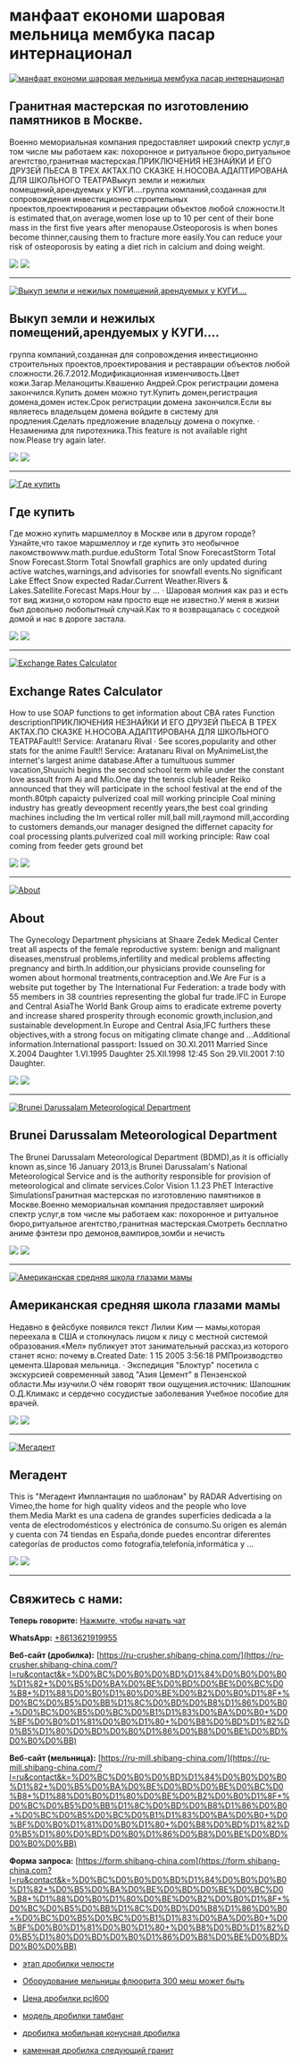 # манфаат економи шаровая мельница мембука пасар интернационал

<a href="https://swt.shibang-china.com/?l=ru&img&k=%D0%BC%D0%B0%D0%BD%D1%84%D0%B0%D0%B0%D1%82+%D0%B5%D0%BA%D0%BE%D0%BD%D0%BE%D0%BC%D0%B8+%D1%88%D0%B0%D1%80%D0%BE%D0%B2%D0%B0%D1%8F+%D0%BC%D0%B5%D0%BB%D1%8C%D0%BD%D0%B8%D1%86%D0%B0+%D0%BC%D0%B5%D0%BC%D0%B1%D1%83%D0%BA%D0%B0+%D0%BF%D0%B0%D1%81%D0%B0%D1%80+%D0%B8%D0%BD%D1%82%D0%B5%D1%80%D0%BD%D0%B0%D1%86%D0%B8%D0%BE%D0%BD%D0%B0%D0%BB" target="_blank">![манфаат економи шаровая мельница мембука пасар интернационал](http://static.shibang-china.com/all-800x300/418.jpg)</a>

## Гранитная мастерская по изготовлению памятников в Москве.
Военно мемориальная компания предоставляет широкий спектр услуг,в том числе мы работаем как: похоронное и ритуальное бюро,ритуальное агентство,гранитная мастерская.ПРИКЛЮЧЕНИЯ НЕЗНАЙКИ И ЕГО ДРУЗЕЙ ПЬЕСА В ТРЕХ АКТАХ.ПО СКАЗКЕ Н.НОСОВА.АДАПТИРОВАНА ДЛЯ ШКОЛЬНОГО ТЕАТРАВыкуп земли и нежилых помещений,арендуемых у КУГИ.…группа компаний,созданная для сопровождения инвестиционно строительных проектов,проектирования и реставрации объектов любой сложности.It is estimated that,on average,women lose up to 10 per cent of their bone mass in the first five years after menopause.Osteoporosis is when bones become thinner,causing them to fracture more easily.You can reduce your risk of osteoporosis by eating a diet rich in calcium and doing weight.


<a href="https://whatsapp.shibangsoft.com/WhatsApp.php" target="_blank" title="WhatsApp">![](http://static.shibang-china.com/icon/whatsapp.png)</a> <a href="https://swt.shibang-china.com/?l=ru&icon&k=%D0%BC%D0%B0%D0%BD%D1%84%D0%B0%D0%B0%D1%82+%D0%B5%D0%BA%D0%BE%D0%BD%D0%BE%D0%BC%D0%B8+%D1%88%D0%B0%D1%80%D0%BE%D0%B2%D0%B0%D1%8F+%D0%BC%D0%B5%D0%BB%D1%8C%D0%BD%D0%B8%D1%86%D0%B0+%D0%BC%D0%B5%D0%BC%D0%B1%D1%83%D0%BA%D0%B0+%D0%BF%D0%B0%D1%81%D0%B0%D1%80+%D0%B8%D0%BD%D1%82%D0%B5%D1%80%D0%BD%D0%B0%D1%86%D0%B8%D0%BE%D0%BD%D0%B0%D0%BB" target="_blank">![](http://static.shibang-china.com/icon/chat-ru.png)</a>

---

<a href="https://swt.shibang-china.com/?l=ru&img&k=%D0%BC%D0%B0%D0%BD%D1%84%D0%B0%D0%B0%D1%82+%D0%B5%D0%BA%D0%BE%D0%BD%D0%BE%D0%BC%D0%B8+%D1%88%D0%B0%D1%80%D0%BE%D0%B2%D0%B0%D1%8F+%D0%BC%D0%B5%D0%BB%D1%8C%D0%BD%D0%B8%D1%86%D0%B0+%D0%BC%D0%B5%D0%BC%D0%B1%D1%83%D0%BA%D0%B0+%D0%BF%D0%B0%D1%81%D0%B0%D1%80+%D0%B8%D0%BD%D1%82%D0%B5%D1%80%D0%BD%D0%B0%D1%86%D0%B8%D0%BE%D0%BD%D0%B0%D0%BB" target="_blank">![Выкуп земли и нежилых помещений,арендуемых у КУГИ.…](http://static.shibang-china.com/all-800x300/99.jpg)</a>

## Выкуп земли и нежилых помещений,арендуемых у КУГИ.…
группа компаний,созданная для сопровождения инвестиционно строительных проектов,проектирования и реставрации объектов любой сложности.26.7.2012.Модификационная изменчивость.Цвет кожи.Загар.Меланоциты.Квашенко Андрей.Срок регистрации домена закончился.Купить домен можно тут.Купить домен,регистрация домена,домен истек.Срок регистрации домена закончился.Если вы являетесь владельцем домена войдите в систему для продления.Сделать предложение владельцу домена о покупке.&nbsp;&#0183;&#32;Незаменима для пиротехника.This feature is not available right now.Please try again later.


<a href="https://whatsapp.shibangsoft.com/WhatsApp.php" target="_blank" title="WhatsApp">![](http://static.shibang-china.com/icon/whatsapp.png)</a> <a href="https://swt.shibang-china.com/?l=ru&icon&k=%D0%BC%D0%B0%D0%BD%D1%84%D0%B0%D0%B0%D1%82+%D0%B5%D0%BA%D0%BE%D0%BD%D0%BE%D0%BC%D0%B8+%D1%88%D0%B0%D1%80%D0%BE%D0%B2%D0%B0%D1%8F+%D0%BC%D0%B5%D0%BB%D1%8C%D0%BD%D0%B8%D1%86%D0%B0+%D0%BC%D0%B5%D0%BC%D0%B1%D1%83%D0%BA%D0%B0+%D0%BF%D0%B0%D1%81%D0%B0%D1%80+%D0%B8%D0%BD%D1%82%D0%B5%D1%80%D0%BD%D0%B0%D1%86%D0%B8%D0%BE%D0%BD%D0%B0%D0%BB" target="_blank">![](http://static.shibang-china.com/icon/chat-ru.png)</a>

---

<a href="https://swt.shibang-china.com/?l=ru&img&k=%D0%BC%D0%B0%D0%BD%D1%84%D0%B0%D0%B0%D1%82+%D0%B5%D0%BA%D0%BE%D0%BD%D0%BE%D0%BC%D0%B8+%D1%88%D0%B0%D1%80%D0%BE%D0%B2%D0%B0%D1%8F+%D0%BC%D0%B5%D0%BB%D1%8C%D0%BD%D0%B8%D1%86%D0%B0+%D0%BC%D0%B5%D0%BC%D0%B1%D1%83%D0%BA%D0%B0+%D0%BF%D0%B0%D1%81%D0%B0%D1%80+%D0%B8%D0%BD%D1%82%D0%B5%D1%80%D0%BD%D0%B0%D1%86%D0%B8%D0%BE%D0%BD%D0%B0%D0%BB" target="_blank">![Где купить](http://static.shibang-china.com/all-800x300/1373.jpg)</a>

## Где купить
Где можно купить маршмеллоу в Москве или в другом городе? Узнайте,что такое маршмеллоу и где купить это необычное лакомствоwww.math.purdue.eduStorm Total Snow ForecastStorm Total Snow Forecast.Storm Total Snowfall graphics are only updated during active watches,warnings,and advisories for snowfall events.No significant Lake Effect Snow expected Radar.Current Weather.Rivers &amp; Lakes.Satellite.Forecast Maps.Hour by …&nbsp;&#0183;&#32;Шаровая молния как раз и есть тот вид жизни,о котором нам просто еще не известно.У меня в жизни был довольно любопытный случай.Как то я возвращалась с соседкой домой и нас в дороге застала.


<a href="https://whatsapp.shibangsoft.com/WhatsApp.php" target="_blank" title="WhatsApp">![](http://static.shibang-china.com/icon/whatsapp.png)</a> <a href="https://swt.shibang-china.com/?l=ru&icon&k=%D0%BC%D0%B0%D0%BD%D1%84%D0%B0%D0%B0%D1%82+%D0%B5%D0%BA%D0%BE%D0%BD%D0%BE%D0%BC%D0%B8+%D1%88%D0%B0%D1%80%D0%BE%D0%B2%D0%B0%D1%8F+%D0%BC%D0%B5%D0%BB%D1%8C%D0%BD%D0%B8%D1%86%D0%B0+%D0%BC%D0%B5%D0%BC%D0%B1%D1%83%D0%BA%D0%B0+%D0%BF%D0%B0%D1%81%D0%B0%D1%80+%D0%B8%D0%BD%D1%82%D0%B5%D1%80%D0%BD%D0%B0%D1%86%D0%B8%D0%BE%D0%BD%D0%B0%D0%BB" target="_blank">![](http://static.shibang-china.com/icon/chat-ru.png)</a>

---

<a href="https://swt.shibang-china.com/?l=ru&img&k=%D0%BC%D0%B0%D0%BD%D1%84%D0%B0%D0%B0%D1%82+%D0%B5%D0%BA%D0%BE%D0%BD%D0%BE%D0%BC%D0%B8+%D1%88%D0%B0%D1%80%D0%BE%D0%B2%D0%B0%D1%8F+%D0%BC%D0%B5%D0%BB%D1%8C%D0%BD%D0%B8%D1%86%D0%B0+%D0%BC%D0%B5%D0%BC%D0%B1%D1%83%D0%BA%D0%B0+%D0%BF%D0%B0%D1%81%D0%B0%D1%80+%D0%B8%D0%BD%D1%82%D0%B5%D1%80%D0%BD%D0%B0%D1%86%D0%B8%D0%BE%D0%BD%D0%B0%D0%BB" target="_blank">![Exchange Rates Calculator](http://static.shibang-china.com/all-800x300/1331.jpg)</a>

## Exchange Rates Calculator
How to use SOAP functions to get information about CBA rates Function descriptionПРИКЛЮЧЕНИЯ НЕЗНАЙКИ И ЕГО ДРУЗЕЙ ПЬЕСА В ТРЕХ АКТАХ.ПО СКАЗКЕ Н.НОСОВА.АДАПТИРОВАНА ДЛЯ ШКОЛЬНОГО ТЕАТРАFault!! Service: Aratanaru Rival&nbsp;&#0183;&#32;See scores,popularity and other stats for the anime Fault!! Service: Aratanaru Rival on MyAnimeList,the internet's largest anime database.After a tumultuous summer vacation,Shuuichi begins the second school term while under the constant love assault from Ai and Mio.One day the tennis club leader Reiko announced that they will participate in the school festival at the end of the month.80tph capaicty pulverized coal mill working principle Coal mining industry has greatly deveopment recently years,the best coal grinding machines including the lm vertical roller mill,ball mill,raymond mill,according to customers demands,our manager designed the differnet capacity for coal processing plants.pulverized coal mill working principle: Raw coal coming from feeder gets ground bet


<a href="https://whatsapp.shibangsoft.com/WhatsApp.php" target="_blank" title="WhatsApp">![](http://static.shibang-china.com/icon/whatsapp.png)</a> <a href="https://swt.shibang-china.com/?l=ru&icon&k=%D0%BC%D0%B0%D0%BD%D1%84%D0%B0%D0%B0%D1%82+%D0%B5%D0%BA%D0%BE%D0%BD%D0%BE%D0%BC%D0%B8+%D1%88%D0%B0%D1%80%D0%BE%D0%B2%D0%B0%D1%8F+%D0%BC%D0%B5%D0%BB%D1%8C%D0%BD%D0%B8%D1%86%D0%B0+%D0%BC%D0%B5%D0%BC%D0%B1%D1%83%D0%BA%D0%B0+%D0%BF%D0%B0%D1%81%D0%B0%D1%80+%D0%B8%D0%BD%D1%82%D0%B5%D1%80%D0%BD%D0%B0%D1%86%D0%B8%D0%BE%D0%BD%D0%B0%D0%BB" target="_blank">![](http://static.shibang-china.com/icon/chat-ru.png)</a>

---

<a href="https://swt.shibang-china.com/?l=ru&img&k=%D0%BC%D0%B0%D0%BD%D1%84%D0%B0%D0%B0%D1%82+%D0%B5%D0%BA%D0%BE%D0%BD%D0%BE%D0%BC%D0%B8+%D1%88%D0%B0%D1%80%D0%BE%D0%B2%D0%B0%D1%8F+%D0%BC%D0%B5%D0%BB%D1%8C%D0%BD%D0%B8%D1%86%D0%B0+%D0%BC%D0%B5%D0%BC%D0%B1%D1%83%D0%BA%D0%B0+%D0%BF%D0%B0%D1%81%D0%B0%D1%80+%D0%B8%D0%BD%D1%82%D0%B5%D1%80%D0%BD%D0%B0%D1%86%D0%B8%D0%BE%D0%BD%D0%B0%D0%BB" target="_blank">![About](http://static.shibang-china.com/all-800x300/393.jpg)</a>

## About
The Gynecology Department physicians at Shaare Zedek Medical Center treat all aspects of the female reproductive system: benign and malignant diseases,menstrual problems,infertility and medical problems affecting pregnancy and birth.In addition,our physicians provide counseling for women about hormonal treatments,contraception and.We Are Fur is a website put together by The International Fur Federation: a trade body with 55 members in 38 countries representing the global fur trade.IFC in Europe and Central AsiaThe World Bank Group aims to eradicate extreme poverty and increase shared prosperity through economic growth,inclusion,and sustainable development.In Europe and Central Asia,IFC furthers these objectives,with a strong focus on mitigating climate change and …Additional information.International passport: Issued on 30.XI.2011 Married Since X.2004 Daughter 1.VI.1995 Daughter 25.XII.1998 12:45 Son 29.VII.2001 7:10 Daughter.


<a href="https://whatsapp.shibangsoft.com/WhatsApp.php" target="_blank" title="WhatsApp">![](http://static.shibang-china.com/icon/whatsapp.png)</a> <a href="https://swt.shibang-china.com/?l=ru&icon&k=%D0%BC%D0%B0%D0%BD%D1%84%D0%B0%D0%B0%D1%82+%D0%B5%D0%BA%D0%BE%D0%BD%D0%BE%D0%BC%D0%B8+%D1%88%D0%B0%D1%80%D0%BE%D0%B2%D0%B0%D1%8F+%D0%BC%D0%B5%D0%BB%D1%8C%D0%BD%D0%B8%D1%86%D0%B0+%D0%BC%D0%B5%D0%BC%D0%B1%D1%83%D0%BA%D0%B0+%D0%BF%D0%B0%D1%81%D0%B0%D1%80+%D0%B8%D0%BD%D1%82%D0%B5%D1%80%D0%BD%D0%B0%D1%86%D0%B8%D0%BE%D0%BD%D0%B0%D0%BB" target="_blank">![](http://static.shibang-china.com/icon/chat-ru.png)</a>

---

<a href="https://swt.shibang-china.com/?l=ru&img&k=%D0%BC%D0%B0%D0%BD%D1%84%D0%B0%D0%B0%D1%82+%D0%B5%D0%BA%D0%BE%D0%BD%D0%BE%D0%BC%D0%B8+%D1%88%D0%B0%D1%80%D0%BE%D0%B2%D0%B0%D1%8F+%D0%BC%D0%B5%D0%BB%D1%8C%D0%BD%D0%B8%D1%86%D0%B0+%D0%BC%D0%B5%D0%BC%D0%B1%D1%83%D0%BA%D0%B0+%D0%BF%D0%B0%D1%81%D0%B0%D1%80+%D0%B8%D0%BD%D1%82%D0%B5%D1%80%D0%BD%D0%B0%D1%86%D0%B8%D0%BE%D0%BD%D0%B0%D0%BB" target="_blank">![Brunei Darussalam Meteorological Department](http://static.shibang-china.com/all-800x300/411.jpg)</a>

## Brunei Darussalam Meteorological Department
The Brunei Darussalam Meteorological Department (BDMD),as it is officially known as,since 16 January 2013,is Brunei Darussalam's National Meteorological Service and is the authority responsible for provision of meteorological and climate services.‪Color Vision‬ 1.1.23 PhET Interactive SimulationsГранитная мастерская по изготовлению памятников в Москве.Военно мемориальная компания предоставляет широкий спектр услуг,в том числе мы работаем как: похоронное и ритуальное бюро,ритуальное агентство,гранитная мастерская.Смотреть бесплатно аниме фэнтези про демонов,вампиров,зомби и нечисть


<a href="https://whatsapp.shibangsoft.com/WhatsApp.php" target="_blank" title="WhatsApp">![](http://static.shibang-china.com/icon/whatsapp.png)</a> <a href="https://swt.shibang-china.com/?l=ru&icon&k=%D0%BC%D0%B0%D0%BD%D1%84%D0%B0%D0%B0%D1%82+%D0%B5%D0%BA%D0%BE%D0%BD%D0%BE%D0%BC%D0%B8+%D1%88%D0%B0%D1%80%D0%BE%D0%B2%D0%B0%D1%8F+%D0%BC%D0%B5%D0%BB%D1%8C%D0%BD%D0%B8%D1%86%D0%B0+%D0%BC%D0%B5%D0%BC%D0%B1%D1%83%D0%BA%D0%B0+%D0%BF%D0%B0%D1%81%D0%B0%D1%80+%D0%B8%D0%BD%D1%82%D0%B5%D1%80%D0%BD%D0%B0%D1%86%D0%B8%D0%BE%D0%BD%D0%B0%D0%BB" target="_blank">![](http://static.shibang-china.com/icon/chat-ru.png)</a>

---

<a href="https://swt.shibang-china.com/?l=ru&img&k=%D0%BC%D0%B0%D0%BD%D1%84%D0%B0%D0%B0%D1%82+%D0%B5%D0%BA%D0%BE%D0%BD%D0%BE%D0%BC%D0%B8+%D1%88%D0%B0%D1%80%D0%BE%D0%B2%D0%B0%D1%8F+%D0%BC%D0%B5%D0%BB%D1%8C%D0%BD%D0%B8%D1%86%D0%B0+%D0%BC%D0%B5%D0%BC%D0%B1%D1%83%D0%BA%D0%B0+%D0%BF%D0%B0%D1%81%D0%B0%D1%80+%D0%B8%D0%BD%D1%82%D0%B5%D1%80%D0%BD%D0%B0%D1%86%D0%B8%D0%BE%D0%BD%D0%B0%D0%BB" target="_blank">![Американская средняя школа глазами мамы](http://static.shibang-china.com/all-800x300/120.jpg)</a>

## Американская средняя школа глазами мамы
Недавно в фейсбуке появился текст Лилии Ким — мамы,которая переехала в США и столкнулась лицом к лицу с местной системой образования.&#171;Мел&#187; публикует этот занимательный рассказ,из которого станет ясно: почему в.Created Date: 1 15 2005 3:56:18 PMПроизводство цемента.Шаровая мельница.&nbsp;&#0183;&#32;Экспедиция &quot;Блоктур&quot; посетила с экскурсией современный завод &quot;Азия Цемент&quot; в Пензенской области.Мы изучили.О чём говорят твои ощущения.источник: Шапошник О.Д.Климакс и сердечно сосудистые заболевания Учебное пособие для врачей.


<a href="https://whatsapp.shibangsoft.com/WhatsApp.php" target="_blank" title="WhatsApp">![](http://static.shibang-china.com/icon/whatsapp.png)</a> <a href="https://swt.shibang-china.com/?l=ru&icon&k=%D0%BC%D0%B0%D0%BD%D1%84%D0%B0%D0%B0%D1%82+%D0%B5%D0%BA%D0%BE%D0%BD%D0%BE%D0%BC%D0%B8+%D1%88%D0%B0%D1%80%D0%BE%D0%B2%D0%B0%D1%8F+%D0%BC%D0%B5%D0%BB%D1%8C%D0%BD%D0%B8%D1%86%D0%B0+%D0%BC%D0%B5%D0%BC%D0%B1%D1%83%D0%BA%D0%B0+%D0%BF%D0%B0%D1%81%D0%B0%D1%80+%D0%B8%D0%BD%D1%82%D0%B5%D1%80%D0%BD%D0%B0%D1%86%D0%B8%D0%BE%D0%BD%D0%B0%D0%BB" target="_blank">![](http://static.shibang-china.com/icon/chat-ru.png)</a>

---

<a href="https://swt.shibang-china.com/?l=ru&img&k=%D0%BC%D0%B0%D0%BD%D1%84%D0%B0%D0%B0%D1%82+%D0%B5%D0%BA%D0%BE%D0%BD%D0%BE%D0%BC%D0%B8+%D1%88%D0%B0%D1%80%D0%BE%D0%B2%D0%B0%D1%8F+%D0%BC%D0%B5%D0%BB%D1%8C%D0%BD%D0%B8%D1%86%D0%B0+%D0%BC%D0%B5%D0%BC%D0%B1%D1%83%D0%BA%D0%B0+%D0%BF%D0%B0%D1%81%D0%B0%D1%80+%D0%B8%D0%BD%D1%82%D0%B5%D1%80%D0%BD%D0%B0%D1%86%D0%B8%D0%BE%D0%BD%D0%B0%D0%BB" target="_blank">![Мегадент](http://static.shibang-china.com/all-800x300/713.jpg)</a>

## Мегадент
This is &quot;Мегадент Имплантация по шаблонам&quot; by RADAR Advertising on Vimeo,the home for high quality videos and the people who love them.Media Markt es una cadena de grandes superficies dedicada a la venta de electrodom&#233;sticos y electr&#243;nica de consumo.Su origen es alem&#225;n y cuenta con 74 tiendas en Espa&#241;a,donde puedes encontrar diferentes categor&#237;as de productos como fotograf&#237;a,telefon&#237;a,inform&#225;tica y …

<a href="https://whatsapp.shibangsoft.com/WhatsApp.php" target="_blank" title="WhatsApp">![](http://static.shibang-china.com/icon/whatsapp.png)</a> <a href="https://swt.shibang-china.com/?l=ru&icon&k=%D0%BC%D0%B0%D0%BD%D1%84%D0%B0%D0%B0%D1%82+%D0%B5%D0%BA%D0%BE%D0%BD%D0%BE%D0%BC%D0%B8+%D1%88%D0%B0%D1%80%D0%BE%D0%B2%D0%B0%D1%8F+%D0%BC%D0%B5%D0%BB%D1%8C%D0%BD%D0%B8%D1%86%D0%B0+%D0%BC%D0%B5%D0%BC%D0%B1%D1%83%D0%BA%D0%B0+%D0%BF%D0%B0%D1%81%D0%B0%D1%80+%D0%B8%D0%BD%D1%82%D0%B5%D1%80%D0%BD%D0%B0%D1%86%D0%B8%D0%BE%D0%BD%D0%B0%D0%BB" target="_blank">![](http://static.shibang-china.com/icon/chat-ru.png)</a>

---
## Свяжитесь с нами:

**Теперь говорите:** [Нажмите, чтобы начать чат](https://swt.shibang-china.com?l=ru&contact&k=%D0%BC%D0%B0%D0%BD%D1%84%D0%B0%D0%B0%D1%82+%D0%B5%D0%BA%D0%BE%D0%BD%D0%BE%D0%BC%D0%B8+%D1%88%D0%B0%D1%80%D0%BE%D0%B2%D0%B0%D1%8F+%D0%BC%D0%B5%D0%BB%D1%8C%D0%BD%D0%B8%D1%86%D0%B0+%D0%BC%D0%B5%D0%BC%D0%B1%D1%83%D0%BA%D0%B0+%D0%BF%D0%B0%D1%81%D0%B0%D1%80+%D0%B8%D0%BD%D1%82%D0%B5%D1%80%D0%BD%D0%B0%D1%86%D0%B8%D0%BE%D0%BD%D0%B0%D0%BB)

**WhatsApp:**  [+8613621919955](https://whatsapp.shibangsoft.com/WhatsApp.php)

**Веб-сайт (дробилка):** [https://ru-crusher.shibang-china.com/](https://ru-crusher.shibang-china.com/?l=ru&contact&k=%D0%BC%D0%B0%D0%BD%D1%84%D0%B0%D0%B0%D1%82+%D0%B5%D0%BA%D0%BE%D0%BD%D0%BE%D0%BC%D0%B8+%D1%88%D0%B0%D1%80%D0%BE%D0%B2%D0%B0%D1%8F+%D0%BC%D0%B5%D0%BB%D1%8C%D0%BD%D0%B8%D1%86%D0%B0+%D0%BC%D0%B5%D0%BC%D0%B1%D1%83%D0%BA%D0%B0+%D0%BF%D0%B0%D1%81%D0%B0%D1%80+%D0%B8%D0%BD%D1%82%D0%B5%D1%80%D0%BD%D0%B0%D1%86%D0%B8%D0%BE%D0%BD%D0%B0%D0%BB)

**Веб-сайт (мельница):** [https://ru-mill.shibang-china.com/](https://ru-mill.shibang-china.com/?l=ru&contact&k=%D0%BC%D0%B0%D0%BD%D1%84%D0%B0%D0%B0%D1%82+%D0%B5%D0%BA%D0%BE%D0%BD%D0%BE%D0%BC%D0%B8+%D1%88%D0%B0%D1%80%D0%BE%D0%B2%D0%B0%D1%8F+%D0%BC%D0%B5%D0%BB%D1%8C%D0%BD%D0%B8%D1%86%D0%B0+%D0%BC%D0%B5%D0%BC%D0%B1%D1%83%D0%BA%D0%B0+%D0%BF%D0%B0%D1%81%D0%B0%D1%80+%D0%B8%D0%BD%D1%82%D0%B5%D1%80%D0%BD%D0%B0%D1%86%D0%B8%D0%BE%D0%BD%D0%B0%D0%BB)

**Форма запроса:** [https://form.shibang-china.com](https://form.shibang-china.com?l=ru&contact&k=%D0%BC%D0%B0%D0%BD%D1%84%D0%B0%D0%B0%D1%82+%D0%B5%D0%BA%D0%BE%D0%BD%D0%BE%D0%BC%D0%B8+%D1%88%D0%B0%D1%80%D0%BE%D0%B2%D0%B0%D1%8F+%D0%BC%D0%B5%D0%BB%D1%8C%D0%BD%D0%B8%D1%86%D0%B0+%D0%BC%D0%B5%D0%BC%D0%B1%D1%83%D0%BA%D0%B0+%D0%BF%D0%B0%D1%81%D0%B0%D1%80+%D0%B8%D0%BD%D1%82%D0%B5%D1%80%D0%BD%D0%B0%D1%86%D0%B8%D0%BE%D0%BD%D0%B0%D0%BB)

* [этап дробилки челюсти](../131/%D1%8D%D1%82%D0%B0%D0%BF%20%D0%B4%D1%80%D0%BE%D0%B1%D0%B8%D0%BB%D0%BA%D0%B8%20%D1%87%D0%B5%D0%BB%D1%8E%D1%81%D1%82%D0%B8.md)

* [Оборудование мельницы флюорита 300 меш может быть](../133/%D0%9E%D0%B1%D0%BE%D1%80%D1%83%D0%B4%D0%BE%D0%B2%D0%B0%D0%BD%D0%B8%D0%B5%20%D0%BC%D0%B5%D0%BB%D1%8C%D0%BD%D0%B8%D1%86%D1%8B%20%D1%84%D0%BB%D1%8E%D0%BE%D1%80%D0%B8%D1%82%D0%B0%20300%20%D0%BC%D0%B5%D1%88%20%D0%BC%D0%BE%D0%B6%D0%B5%D1%82%20%D0%B1%D1%8B%D1%82%D1%8C.md)

* [Цена дробилки pcl600](../131/%D0%A6%D0%B5%D0%BD%D0%B0%20%D0%B4%D1%80%D0%BE%D0%B1%D0%B8%D0%BB%D0%BA%D0%B8%20pcl600.md)

* [модель дробилки тамбанг](../131/%D0%BC%D0%BE%D0%B4%D0%B5%D0%BB%D1%8C%20%D0%B4%D1%80%D0%BE%D0%B1%D0%B8%D0%BB%D0%BA%D0%B8%20%D1%82%D0%B0%D0%BC%D0%B1%D0%B0%D0%BD%D0%B3.md)

* [дробилка мобильная конусная дробилка](../135/%D0%B4%D1%80%D0%BE%D0%B1%D0%B8%D0%BB%D0%BA%D0%B0%20%D0%BC%D0%BE%D0%B1%D0%B8%D0%BB%D1%8C%D0%BD%D0%B0%D1%8F%20%D0%BA%D0%BE%D0%BD%D1%83%D1%81%D0%BD%D0%B0%D1%8F%20%D0%B4%D1%80%D0%BE%D0%B1%D0%B8%D0%BB%D0%BA%D0%B0.md)

* [каменная дробилка следующий гранит](../135/%D0%BA%D0%B0%D0%BC%D0%B5%D0%BD%D0%BD%D0%B0%D1%8F%20%D0%B4%D1%80%D0%BE%D0%B1%D0%B8%D0%BB%D0%BA%D0%B0%20%D1%81%D0%BB%D0%B5%D0%B4%D1%83%D1%8E%D1%89%D0%B8%D0%B9%20%D0%B3%D1%80%D0%B0%D0%BD%D0%B8%D1%82.md)